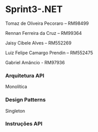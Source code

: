 # Sprint3-.NET

Tomaz de Oliveira Pecoraro – RM98499

Rennan Ferreira da Cruz – RM99364

Jaisy Cibele Alves – RM552269

Luiz Felipe Camargo Prendin – RM552475

Gabriel Amâncio - RM97936


### Arquitetura API

Monolítica


### Design Patterns

Singleton


### Instruções API

